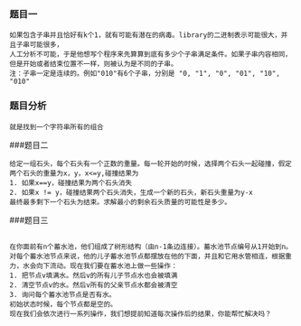 ### 题目一 
~~~~小明最近在做病毒自动检测，他发现，在某些library 的代码段的二进制表示中，
如果包含子串并且恰好有k个1，就有可能有潜在的病毒。library的二进制表示可能很大，并且子串可能很多，
人工分析不可能，于是他想写个程序来先算算到底有多少个子串满足条件。如果子串内容相同，
但是开始或者结束位置不一样，则被认为是不同的子串。
注：子串一定是连续的。例如"010"有6个子串，分别是 "0, "1", "0", "01", "10", "010"
~~~~
### 题目分析
~~~
就是找到一个字符串所有的组合
~~~
###题目二
~~~
给定一组石头，每个石头有一个正数的重量。每一轮开始的时候，选择两个石头一起碰撞，假定两个石头的重量为x，y，x<=y,碰撞结果为
1. 如果x==y，碰撞结果为两个石头消失
2. 如果x != y，碰撞结果两个石头消失，生成一个新的石头，新石头重量为y-x
最终最多剩下一个石头为结束。求解最小的剩余石头质量的可能性是多少。
~~~
###题目三
~~~

在你面前有n个蓄水池，他们组成了树形结构（由n-1条边连接）。蓄水池节点编号从1开始到n。对每个蓄水池节点来说，他的儿子蓄水池节点都摆放在他的下面，并且和它用水管相连，根据重力，水会向下流动。现在我们要在蓄水池上做一些操作：
1. 把节点v填满水。然后v的所有儿子节点水也会被填满
2. 清空节点v的水。然后v所有的父亲节点水都会被清空
3. 询问每个蓄水池节点是否有水。
初始状态时候，每个节点都是空的。
现在我们会依次进行一系列操作，我们想提前知道每次操作后的结果，你能帮忙解决吗？
~~~


